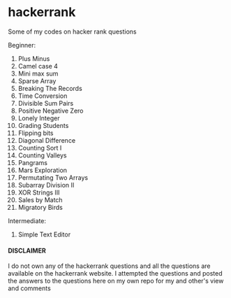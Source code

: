 # hackerrank
Some of my codes on hacker rank questions

Beginner:
1) Plus Minus
2) Camel case 4
3) Mini max sum
4) Sparse Array
5) Breaking The Records
6) Time Conversion
7) Divisible Sum Pairs
8) Positive Negative Zero
9) Lonely Integer
10) Grading Students
11) Flipping bits
12) Diagonal Difference
13) Counting Sort I
14) Counting Valleys
15) Pangrams
16) Mars Exploration
17) Permutating Two Arrays
18) Subarray Division II
19) XOR Strings III
20) Sales by Match
21) Migratory Birds

Intermediate:
1) Simple Text Editor


#### DISCLAIMER
I do not own any of the hackerrank questions and all the questions are available on the hackerrank website. I attempted the questions and posted the answers to the questions here on my own repo for my and other's view and comments
